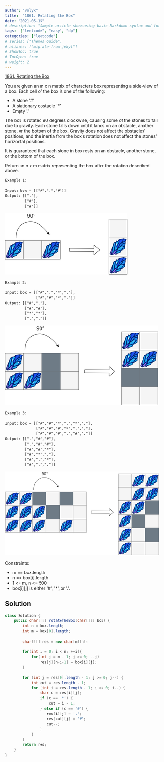 ```yaml
---
author: "volyx"
title:  "1861. Rotating the Box"
date: "2021-05-15"
# description: "Sample article showcasing basic Markdown syntax and formatting for HTML elements."
tags:  ["leetcode", "easy", "dp"]
categories: ["leetcode"]
# series: ["Themes Guide"]
# aliases: ["migrate-from-jekyl"]
# ShowToc: true
# TocOpen: true
# weight: 2
---
```


[1861. Rotating the Box](https://leetcode.com/problems/rotating-the-box/)

You are given an m x n matrix of characters box representing a side-view of a box. Each cell of the box is one of the following:

- A stone '#'
- A stationary obstacle '*'
- Empty '.'

The box is rotated 90 degrees clockwise, causing some of the stones to fall due to gravity. Each stone falls down until it lands on an obstacle, another stone, or the bottom of the box. Gravity does not affect the obstacles' positions, and the inertia from the box's rotation does not affect the stones' horizontal positions.

It is guaranteed that each stone in box rests on an obstacle, another stone, or the bottom of the box.

Return an n x m matrix representing the box after the rotation described above.

```txt
Example 1:

Input: box = [["#",".","#"]]
Output: [["."],
         ["#"],
         ["#"]]
```

![ex1](/images/2021-05-15-ex1.png)

```txt
Example 2:

Input: box = [["#",".","*","."],
              ["#","#","*","."]]
Output: [["#","."],
         ["#","#"],
         ["*","*"],
         [".","."]]
```

![ex2](/images/2021-05-15-ex2.png)

```txt
Example 3:

Input: box = [["#","#","*",".","*","."],
              ["#","#","#","*",".","."],
              ["#","#","#",".","#","."]]
Output: [[".","#","#"],
         [".","#","#"],
         ["#","#","*"],
         ["#","*","."],
         ["#",".","*"],
         ["#",".","."]]
```

![ex3](/images/2021-05-15-ex3.png)

Constraints:

- m == box.length
- n == box[i].length
- 1 <= m, n <= 500
- box[i][j] is either '#', '*', or '.'.

## Solution

```java
class Solution {
    public char[][] rotateTheBox(char[][] box) {
        int n = box.length;
        int m = box[0].length;
        
        char[][] res = new char[m][n];
                
        for(int i = 0; i < n; ++i){
            for(int j = m - 1; j >= 0; --j)
                res[j][n-i-1] = box[i][j];
        }

        for (int j = res[0].length - 1; j >= 0; j--) {
            int cut = res.length - 1;
            for (int i = res.length - 1; i >= 0; i--) {
                char c = res[i][j];
                if (c == '*') {
                    cut = i - 1;
                } else if (c == '#') {
                   res[i][j] = '.';
                   res[cut][j] = '#'; 
                   cut--;
                }
            }
        }
        return res;
    }
}
```
